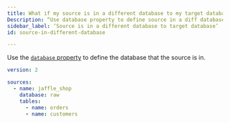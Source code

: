 ```yaml
---
title: What if my source is in a different database to my target database?
Description: “Use database property to define source in a diff database”
sidebar_label: ‘Source is in a different database to target database’
id: source-in-different-database

---
```


Use the [`database` property](resource-properties/database) to define the database that the source is in.

<File name='models/<filename>.yml'>

```yml
version: 2

sources:
  - name: jaffle_shop
    database: raw
    tables:
      - name: orders
      - name: customers

```

</File>
